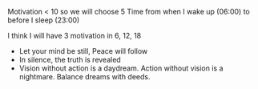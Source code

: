 Motivation < 10 so we will choose 5
Time from when I wake up (06:00) to before I sleep (23:00)

I think I will have 3 motivation in 6, 12, 18

- Let your mind be still, Peace will follow
- In silence, the truth is revealed
- Vision without action is a daydream. Action without vision is a nightmare. Balance dreams with deeds.